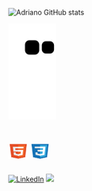 ![Adriano GitHub stats](https://github-readme-stats.vercel.app/api?username=AdrianoBarbosa01##&show_icons=true&theme=dark)

<div>

![snake gif](https://github.com/AdrianoBarbosa01/AdrianoBarbosa01/blob/output/github-contribution-grid-snake.svg)

</div>

##

<div style="display: inline_block"><br>
  <img align="center" alt="Rafa-HTML" height="30" width="40" src="https://raw.githubusercontent.com/devicons/devicon/master/icons/html5/html5-original.svg">
  <img align="center" alt="Rafa-CSS" height="30" width="40" src="https://raw.githubusercontent.com/devicons/devicon/master/icons/css3/css3-original.svg">
</div>

##


<div>

[![LinkedIn](https://img.shields.io/badge/LinkedIn-0077B5?style=for-the-badge&logo=linkedin&logoColor=white)](https://www.linkedin.com/in/adriano-barbosa21/)          <a href = "mailto:adriano.barbosa21@etec.sp.gov.br"><img src="https://img.shields.io/badge/-Gmail-%23333?style=for-the-badge&logo=gmail&logoColor=white" target="_blank"></a>

</div>

